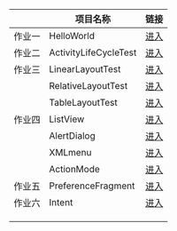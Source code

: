 |      | 项目名称                  | 链接                                       |
| ---- | --------------------- | ---------------------------------------- |
| 作业一  | HelloWorld            | [进入](https://github.com/q695356217/Github/tree/master/HelloWorld) |
| 作业二  | ActivityLifeCycleTest | [进入](https://github.com/q695356217/Github/tree/master/ActivityLifeCycleTest) |
| 作业三  | LinearLayoutTest      | [进入](https://github.com/q695356217/Github/tree/master/LinearLayout) |
|      | RelativeLayoutTest    | [进入](https://github.com/q695356217/Github/tree/master/RelativeLayout) |
|      | TableLayoutTest       | [进入](https://github.com/q695356217/Github/tree/master/TableLayout) |
| 作业四  | ListView              | [进入](https://github.com/q695356217/Github/tree/master/ListView) |
|      | AlertDialog           | [进入](https://github.com/q695356217/Github/tree/master/AlertDialog) |
|      | XMLmenu               | [进入](https://github.com/q695356217/Github/tree/master/XMLmenu) |
|      | ActionMode            | [进入](https://github.com/q695356217/Github/tree/master/ActionMode) |
| 作业五  | PreferenceFragment    | [进入](https://github.com/q695356217/Github/tree/master/PrefereceFragment) |
| 作业六  | Intent                | [进入](https://github.com/q695356217/Github/tree/master/Intent) |
|      |                       |                                          |
|      |                       |                                          |
|      |                       |                                          |

